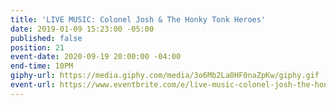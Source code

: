 ```yaml
---
title: 'LIVE MUSIC: Colonel Josh & The Honky Tonk Heroes'
date: 2019-01-09 15:23:00 -05:00
published: false
position: 21
event-date: 2020-09-19 20:00:00 -04:00
end-time: 10PM
giphy-url: https://media.giphy.com/media/3o6Mb2La0HF0naZpKw/giphy.gif
event-url: https://www.eventbrite.com/e/live-music-colonel-josh-the-honky-tonk-heroes-tickets-99456450922
---
```


